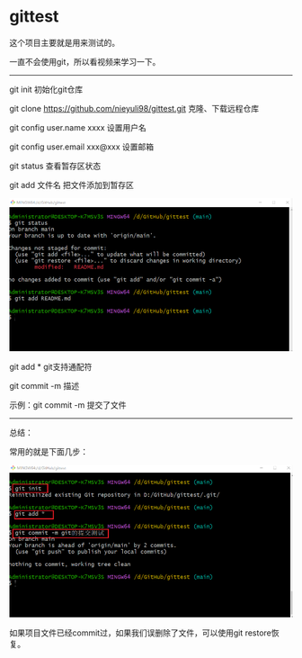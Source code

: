 # gittest

这个项目主要就是用来测试的。

一直不会使用git，所以看视频来学习一下。

-------

git init	初始化git仓库

git clone https://github.com/nieyuli98/gittest.git	克隆、下载远程仓库

git config user.name xxxx	设置用户名

git config user.email	xxx@xxx	设置邮箱  

git status	 查看暂存区状态

git add 文件名	把文件添加到暂存区

![image-20240214204848627](./README-img/image-20240214204848627.png)

git add *	git支持通配符

git commit -m 描述	

示例：git commit -m 提交了文件

--------

总结：

常用的就是下面几步：

![image-20240214210306390](./README-img/image-20240214210306390.png)

如果项目文件已经commit过，如果我们误删除了文件，可以使用git restore恢复。